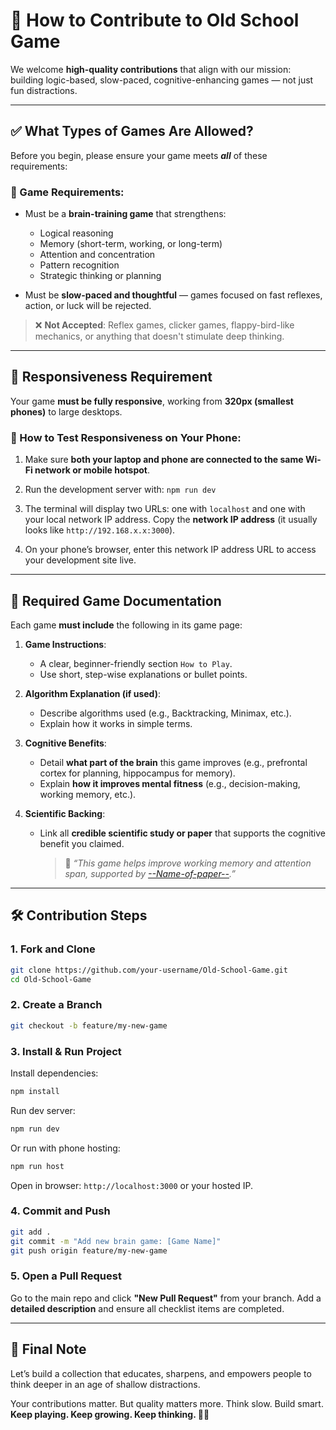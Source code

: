 # 🧠 How to Contribute to Old School Game

We welcome **high-quality contributions** that align with our mission: building logic-based, slow-paced, cognitive-enhancing games — not just fun distractions.

---

## ✅ What Types of Games Are Allowed?

Before you begin, please ensure your game meets ***all*** of these requirements:

### 🎯 Game Requirements:

* Must be a **brain-training game** that strengthens:

  * Logical reasoning
  * Memory (short-term, working, or long-term)
  * Attention and concentration
  * Pattern recognition
  * Strategic thinking or planning
* Must be **slow-paced and thoughtful** — games focused on fast reflexes, action, or luck will be rejected.

> ❌ **Not Accepted**: Reflex games, clicker games, flappy-bird-like mechanics, or anything that doesn't stimulate deep thinking.

---

## 📱 Responsiveness Requirement

Your game **must be fully responsive**, working from **320px (smallest phones)** to large desktops.

### 🧪 How to Test Responsiveness on Your Phone:

1. Make sure **both your laptop and phone are connected to the same Wi-Fi network or mobile hotspot**.

2. Run the development server with: `npm run dev`
3. The terminal will display two URLs: one with `localhost` and one with your local network IP address. Copy the **network IP address** (it usually looks like `http://192.168.x.x:3000`).
4. On your phone’s browser, enter this network IP address URL to access your development site live.

---

## 📜 Required Game Documentation

Each game **must include** the following in its game page:

1. **Game Instructions**:

   * A clear, beginner-friendly section `How to Play`.
   * Use short, step-wise explanations or bullet points.

2. **Algorithm Explanation (if used)**:

   * Describe algorithms used (e.g., Backtracking, Minimax, etc.).
   * Explain how it works in simple terms.

3. **Cognitive Benefits**:

   * Detail **what part of the brain** this game improves (e.g., prefrontal cortex for planning, hippocampus for memory).
   * Explain **how it improves mental fitness** (e.g., decision-making, working memory, etc.).

4. **Scientific Backing**:

   * Link all **credible scientific study or paper** that supports the cognitive benefit you claimed.

     > 🧪 *“This game helps improve working memory and attention span, supported by [--Name-of-paper--](https://www.ncbi.nlm.nih.gov/pmc/articles/PMC8573707/).”*

---

## 🛠️ Contribution Steps

### 1. Fork and Clone

```bash
git clone https://github.com/your-username/Old-School-Game.git
cd Old-School-Game
```

### 2. Create a Branch

```bash
git checkout -b feature/my-new-game
```

### 3. Install & Run Project

Install dependencies:

```bash
npm install
```

Run dev server:

```bash
npm run dev
```

Or run with phone hosting:

```bash
npm run host
```

Open in browser: `http://localhost:3000` or your hosted IP.


### 4. Commit and Push

```bash
git add .
git commit -m "Add new brain game: [Game Name]"
git push origin feature/my-new-game
```

### 5. Open a Pull Request

Go to the main repo and click **"New Pull Request"** from your branch. Add a **detailed description** and ensure all checklist items are completed.

---

## 🧠 Final Note

Let’s build a collection that educates, sharpens, and empowers people to think deeper in an age of shallow distractions.

Your contributions matter. But quality matters more. Think slow. Build smart.
**Keep playing. Keep growing. Keep thinking. 🧠✨**
